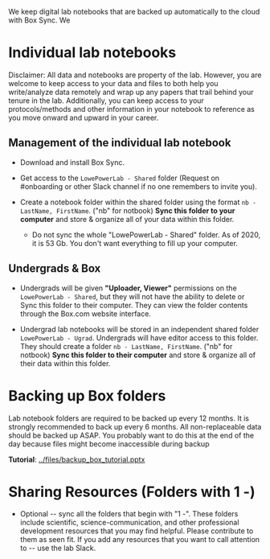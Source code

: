 We keep digital lab notebooks that are backed up automatically to the cloud with Box Sync.  We 

# Individual lab notebooks

Disclaimer: All data and notebooks are property of the lab.  However, you are welcome to keep access to your data and files to both help you write/analyze data remotely and wrap up any papers that trail behind your tenure in the lab. Additionally, you can keep access to your protocols/methods and other information in your notebook to reference as you move onward and upward in your career. 

## Management of the individual lab notebook

* Download and install Box Sync. 

* Get access to the `LowePowerLab - Shared` folder (Request on #onboarding or other Slack channel if no one remembers to invite you). 

* Create a notebook folder within the shared folder using the format `nb - LastName, FirstName`. ("nb" for notbook) **Sync this folder to your computer** and store & organize all of your data within this folder.  

    * Do not sync the whole "LowePowerLab - Shared" folder.  As of 2020, it is 53 Gb. You don't want everything to fill up your computer. 

## Undergrads & Box

* Undergrads will be given **"Uploader, Viewer"** permissions on the `LowePowerLab - Shared`, but they will not have the ability to delete or Sync this folder to their computer. They can view the folder contents through the Box.com website interface.

* Undergrad lab notebooks will be stored in an independent shared folder  `LowePowerLab - Ugrad`. Undergrads will have editor access to this folder. They should create a folder `nb - LastName, FirstName`. ("nb" for notbook) **Sync this folder to their  computer** and store & organize all of their data within this folder.  

# Backing up Box folders

Lab notebook folders are required to be backed up every 12 months.  It is strongly recommended to back up every 6 months.  All non-replaceable data should be backed up ASAP.  You probably want to do this at the end of the day because files might become inaccessible during backup

**Tutorial**: [../files/backup_box_tutorial.pptx](files/backup_box_tutorial.pptx)

# Sharing Resources (Folders with 1 -)

* Optional -- sync all the folders that begin with "1 -".  These folders include scientific, science-communication, and other professional development resources that you may find helpful. Please contribute to them as seen fit.  If you add any resources that you want to call attention to -- use the lab Slack. 